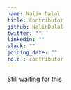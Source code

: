 ```yaml
---
name: Nalin Dalal
title: Contributor
github: NalinDalal
twitter: ""
linkedin: ""
slack: ""
joining_date: ""
role : contributor
---
```


Still waiting for this
